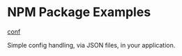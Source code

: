 # NPM Package Examples
[conf](https://www.npmjs.com/package/conf)

Simple config handling, via JSON files, in your application.
